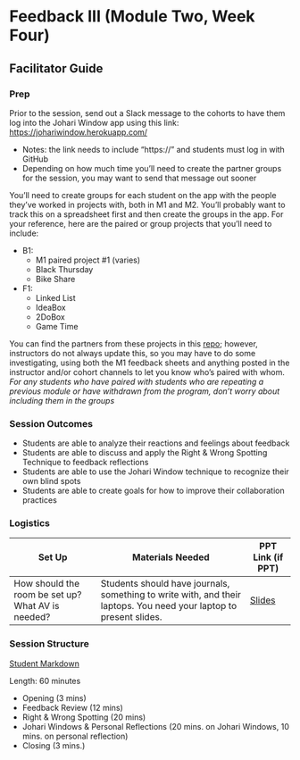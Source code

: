 # Feedback III (Module Two, Week Four)

## Facilitator Guide

### Prep
Prior to the session, send out a Slack message to the cohorts to have them log into the Johari Window app using this link: https://johariwindow.herokuapp.com/
* Notes: the link needs to include “https://” and students must log in with GitHub
* Depending on how much time you’ll need to create the partner groups for the session, you may want to send that message out sooner

You’ll need to create groups for each student on the app with the people they’ve worked in projects with, both in M1 and M2. You’ll probably want to track this on a spreadsheet first and then create the groups in the app. For your reference, here are the paired or group projects that you’ll need to include:
 * B1: 
   * M1 paired project #1 (varies)
   * Black Thursday
   * Bike Share
 * F1:
   * Linked List
   * IdeaBox
   * 2DoBox
   * Game Time

You can find the partners from these projects in this [repo](https://github.com/turingschool/roster/tree/master/data); however, instructors do not always update this, so you may have to do some investigating, using both the M1 feedback sheets and anything posted in the instructor and/or cohort channels to let you know who’s paired with whom. *For any students who have paired with students who are repeating a previous module or have withdrawn from the program, don’t worry about including them in the groups*

### Session Outcomes

* Students are able to analyze their reactions and feelings about feedback
* Students are able to discuss and apply the Right & Wrong Spotting Technique to feedback reflections
* Students are able to use the Johari Window technique to recognize their own blind spots
* Students are able to create goals for how to improve their collaboration practices

### Logistics

| Set Up | Materials Needed | PPT Link (if PPT)|
| ------ | ---------------- | ---------------- |
| How should the room be set up? What AV is needed? | Students should have journals, something to write with, and their laptops. You need your laptop to present slides. | [Slides](https://docs.google.com/presentation/d/1lH5XdpZSGBr6vgFU2yDESI1VnsJ-7Pbihh4joe3pUBI/edit?usp=sharing) |

### Session Structure

[Student Markdown](https://github.com/turingschool/career-development-curriculum/blob/master/module_two/feedback_iii.md)

Length: 60 minutes
 
* Opening (3 mins)
* Feedback Review (12 mins)
* Right & Wrong Spotting (20 mins)
* Johari Windows & Personal Reflections (20 mins. on Johari Windows, 10 mins. on personal reflection)
* Closing (3 mins.)
